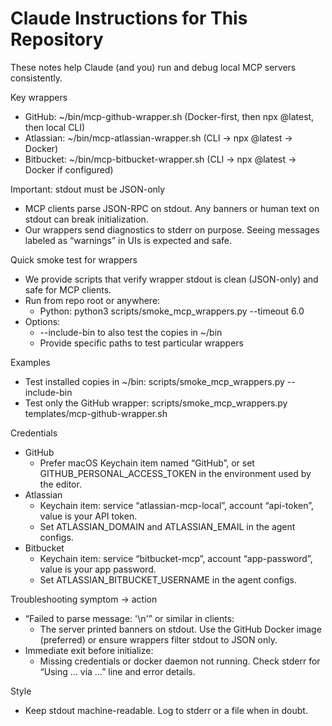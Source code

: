 # Claude Instructions for This Repository

These notes help Claude (and you) run and debug local MCP servers consistently.

Key wrappers
- GitHub: ~/bin/mcp-github-wrapper.sh (Docker-first, then npx @latest, then local CLI)
- Atlassian: ~/bin/mcp-atlassian-wrapper.sh (CLI → npx @latest → Docker)
- Bitbucket: ~/bin/mcp-bitbucket-wrapper.sh (CLI → npx @latest → Docker if configured)

Important: stdout must be JSON-only
- MCP clients parse JSON-RPC on stdout. Any banners or human text on stdout can break initialization.
- Our wrappers send diagnostics to stderr on purpose. Seeing messages labeled as “warnings” in UIs is expected and safe.

Quick smoke test for wrappers
- We provide scripts that verify wrapper stdout is clean (JSON-only) and safe for MCP clients.
- Run from repo root or anywhere:
  - Python: python3 scripts/smoke_mcp_wrappers.py --timeout 6.0
- Options:
  - --include-bin to also test the copies in ~/bin
  - Provide specific paths to test particular wrappers

Examples
- Test installed copies in ~/bin: scripts/smoke_mcp_wrappers.py --include-bin
- Test only the GitHub wrapper: scripts/smoke_mcp_wrappers.py templates/mcp-github-wrapper.sh

Credentials
- GitHub
  - Prefer macOS Keychain item named “GitHub”, or set GITHUB_PERSONAL_ACCESS_TOKEN in the environment used by the editor.
- Atlassian
  - Keychain item: service “atlassian-mcp-local”, account “api-token”, value is your API token.
  - Set ATLASSIAN_DOMAIN and ATLASSIAN_EMAIL in the agent configs.
- Bitbucket
  - Keychain item: service “bitbucket-mcp”, account “app-password”, value is your app password.
  - Set ATLASSIAN_BITBUCKET_USERNAME in the agent configs.

Troubleshooting symptom → action
- “Failed to parse message: '\n'” or similar in clients:
  - The server printed banners on stdout. Use the GitHub Docker image (preferred) or ensure wrappers filter stdout to JSON only.
- Immediate exit before initialize:
  - Missing credentials or docker daemon not running. Check stderr for “Using … via …” line and error details.

Style
- Keep stdout machine-readable. Log to stderr or a file when in doubt.

